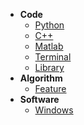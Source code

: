 * **Code**
  * [Python](Code/Python.md)
  * [C++](Code/C++.md)
  * [Matlab](Code/Matlab.md)
  * [Terminal](Code/Terminal.md)
  * [Library](Code/Library.md)
* **Algorithm**
  * [Feature](Algorithm/Feature.md)
* **Software**
  * [Windows](Software/Windows.md)

